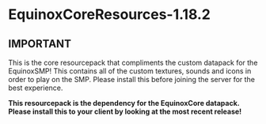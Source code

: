 # EquinoxCoreResources-1.18.2

## **IMPORTANT**

This is the core resourcepack that compliments the custom datapack for the EquinoxSMP! This contains all of the custom textures, sounds and icons in order to play on the SMP. Please install this before joining the server for the best experience.

**This resourcepack is the dependency for the EquinoxCore datapack. Please install this to your client by looking at the most recent release!**
